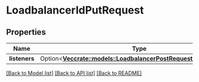 # LoadbalancerIdPutRequest

## Properties

Name | Type | Description | Notes
------------ | ------------- | ------------- | -------------
**listeners** | Option<[**Vec<crate::models::LoadbalancerPostRequestListenersInner>**](_loadbalancer_post_request_listeners_inner.md)> |  | [optional]

[[Back to Model list]](../README.md#documentation-for-models) [[Back to API list]](../README.md#documentation-for-api-endpoints) [[Back to README]](../README.md)


